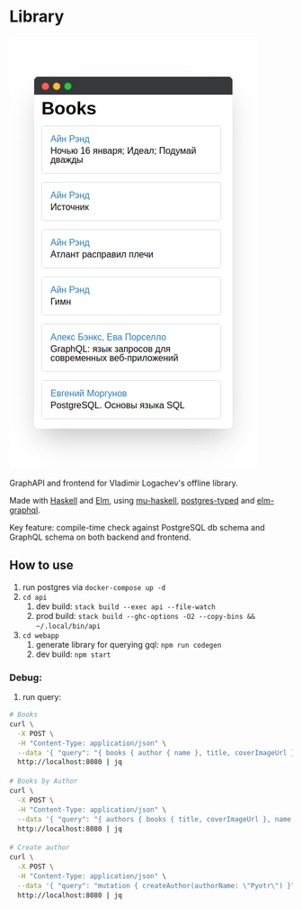 # Library

![app-preview]

GraphAPI and frontend for Vladimir Logachev's offline library.

Made with [Haskell] and [Elm], using [mu-haskell], [postgres-typed] and [elm-graphql].

Key feature: compile-time check against PostgreSQL db schema and GraphQL schema on both backend and frontend.

## How to use

1. run postgres via `docker-compose up -d`
1. `cd api`
   1. dev build: `stack build --exec api --file-watch`
   1. prod build: `stack build --ghc-options -O2 --copy-bins && ~/.local/bin/api`
1. `cd webapp`
   1. generate library for querying gql: `npm run codegen`
   1. dev build: `npm start`

### Debug:

1. run query:

```sh
# Books
curl \
  -X POST \
  -H "Content-Type: application/json" \
  --data '{ "query": "{ books { author { name }, title, coverImageUrl } }" }' \
  http://localhost:8080 | jq

# Books by Author
curl \
  -X POST \
  -H "Content-Type: application/json" \
  --data '{ "query": "{ authors { books { title, coverImageUrl }, name } }" }' \
  http://localhost:8080 | jq

# Create author
curl \
  -X POST \
  -H "Content-Type: application/json" \
  --data '{ "query": "mutation { createAuthor(authorName: \"Pyotr\") }" }' \
  http://localhost:8080 | jq

```

[app-preview]: docs/app-preview.png
[haskell]: https://www.haskell.org
[elm]: https://elm-lang.org
[mu-haskell]: https://github.com/higherkindness/mu-haskell
[postgres-typed]: https://github.com/dylex/postgresql-typed
[elm-graphql]: https://github.com/dillonkearns/elm-graphql
